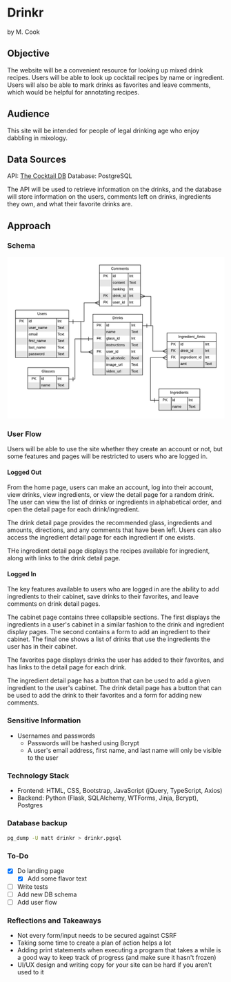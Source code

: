 # Drinkr

by M. Cook

## Objective

The website will be a convenient resource for looking up mixed drink recipes.  Users will be able to look up cocktail recipes by name or ingredient.  Users will also be able to mark drinks as favorites and leave comments, which would be helpful for annotating recipes.

## Audience

This site will be intended for people of legal drinking age who enjoy dabbling in mixology.

## Data Sources

API: [The Cocktail DB](https://www.thecocktaildb.com/api.php)
Database: PostgreSQL

The API will be used to retrieve information on the drinks, and the database will store information on the users, comments left on drinks, ingredients they own, and what their favorite drinks are.

## Approach

### Schema

![Database schema for Drinkr](static/images/db_schema.png "Schema")

### User Flow

Users will be able to use the site whether they create an account or not, but some features and pages will be restricted to users who are logged in.  

#### Logged Out

From the home page, users can make an account, log into their account, view drinks, view ingredients, or view the detail page for a random drink.  The user can view the list of drinks or ingredients in alphabetical order, and open the detail page for each drink/ingredient.

The drink detail page provides the recommended glass, ingredients and amounts, directions, and any comments that have been left.  Users can also access the ingredient detail page for each ingredient if one exists.

THe ingredient detail page displays the recipes available for ingredient, along with links to the drink detail page.

#### Logged In

The key features available to users who are logged in are the ability to add ingredients to their cabinet, save drinks to their favorites, and leave comments on drink detail pages.

The cabinet page contains three collapsible sections.  The first displays the ingredients in a user's cabinet in a similar fashion to the drink and ingredient display pages.  The second contains a form to add an ingredient to their cabinet.  The final one shows a list of drinks that use the ingredients the user has in their cabinet.

The favorites page displays drinks the user has added to their favorites, and has links to the detail page for each drink.

The ingredient detail page has a button that can be used to add a given ingredient to the user's cabinet.  The drink detail page has a button that can be used to add the drink to their favorites and a form for adding new comments.

### Sensitive Information

- Usernames and passwords
  - Passwords will be hashed using Bcrypt
  - A user's email address, first name, and last name will only be visible to the user

### Technology Stack

- Frontend: HTML, CSS, Bootstrap, JavaScript (jQuery, TypeScript, Axios)
- Backend: Python (Flask, SQLAlchemy, WTForms, Jinja, Bcrypt), Postgres

### Database backup

```bash
pg_dump -U matt drinkr > drinkr.pgsql
```

### To-Do

- [x] Do landing page
  - [x] Add some flavor text
- [ ] Write tests
- [ ] Add new DB schema
- [ ] Add user flow

### Reflections and Takeaways

- Not every form/input needs to be secured against CSRF
- Taking some time to create a plan of action helps a lot
- Adding print statements when executing a program that takes a while is a good way to keep track of progress (and make sure it hasn't frozen)
- UI/UX design and writing copy for your site can be hard if you aren't used to it
